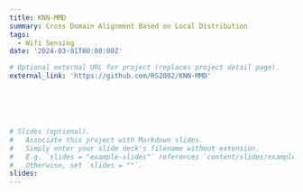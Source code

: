 ```yaml
---
title: KNN-MMD
summary: Cross Domain Alignment Based on Local Distribution
tags:
  - Wifi Sensing
date: '2024-03-01T00:00:00Z'

# Optional external URL for project (replaces project detail page).
external_link: 'https://github.com/RS2002/KNN-MMD'






# Slides (optional).
#   Associate this project with Markdown slides.
#   Simply enter your slide deck's filename without extension.
#   E.g. `slides = "example-slides"` references `content/slides/example-slides.md`.
#   Otherwise, set `slides = ""`.
slides: 
---
```

